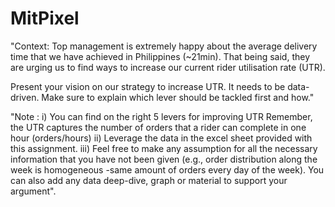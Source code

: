 # MitPixel
"Context: 
Top management is extremely happy about the average delivery time that we have achieved in Philippines (~21min). That being said, they are urging us to find ways to increase our current rider utilisation rate (UTR).

Present your vision on our strategy to increase UTR. It needs to be data-driven.
Make sure to explain which lever should be tackled first and how."

"Note : 
i) You can find on the right 5 levers for improving UTR  Remember, the UTR captures the number of orders that a rider can complete in one hour (orders/hours)
ii) Leverage the data in the excel sheet provided with this assignment. 
iii) Feel free to make any assumption for all the necessary information that you have not been given (e.g., order distribution along the week is homogeneous -same amount of orders every day of the week). You can also add any data deep-dive, graph or material to support your argument".
